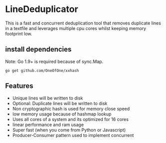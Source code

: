 
# LineDeduplicator
This is a fast and concurrent deduplication tool that removes duplicate lines in a textfile and leverages multiple cpu cores whilst keeping memory footprint low.
## install dependencies
Note: Go 1.9+ is required because of sync.Map.

	go get github.com/OneOfOne/xxhash
## Features

* Unique lines will be written to disk
* Optional: Duplicate lines will be written to disk
* Non cryptographic hash is used for memory close speed
* low memory usage because of hashmap lookup
* Uses all cores of a system and its optimized for 16 cores
* linear performance and ram usage
* Super fast (when you come from Python or Javascript)
* Producer-Consumer pattern used to implement concurrent

